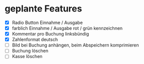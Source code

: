 # geplante Features

- [x] Radio Button Einnahme / Ausgabe
- [x] farblich Einnahme / Ausgabe rot / grün kennzeichnen
- [x] Kommentar pro Buchung linksbündig
- [x] Zahlenformat deutsch
- [ ] Bild bei Buchung anhängen, beim Abspeichern komprimieren
- [ ] Buchung löschen
- [ ] Kasse löschen

